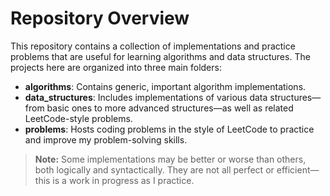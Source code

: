 # Repository Overview

This repository contains a collection of implementations and practice problems that are useful for learning algorithms and data structures. The projects here are organized into three main folders:

- **algorithms**: Contains generic, important algorithm implementations.
- **data_structures**: Includes implementations of various data structures—from basic ones to more advanced structures—as well as related LeetCode-style problems.
- **problems**: Hosts coding problems in the style of LeetCode to practice and improve my problem-solving skills.

> **Note:** Some implementations may be better or worse than others, both logically and syntactically. They are not all perfect or efficient—this is a work in progress as I practice.